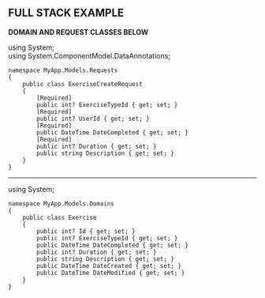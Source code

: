 ## FULL STACK EXAMPLE  
**DOMAIN AND REQUEST CLASSES BELOW**  

using System;  
using System.ComponentModel.DataAnnotations;  

    namespace MyApp.Models.Requests  
    {  
        public class ExerciseCreateRequest  
        {  
            [Required]  
            public int? ExerciseTypeId { get; set; }  
            [Required]  
            public int? UserId { get; set; }  
            [Required]  
            public DateTime DateCompleted { get; set; }  
            [Required]  
            public int? Duration { get; set; }  
            public string Description { get; set; }  
        }  
    }

************************************************************************************************************************

using System;  

    namespace MyApp.Models.Domains  
    {  
        public class Exercise  
        {  
            public int? Id { get; set; }  
            public int? ExerciseTypeId { get; set; }  
            public DateTime DateCompleted { get; set; }  
            public int? Duration { get; set; }  
            public string Description { get; set; }  
            public DateTime DateCreated { get; set; }  
            public DateTime DateModified { get; set; }  
        }  
    }  
